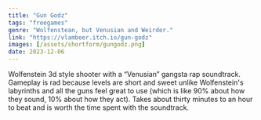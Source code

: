 ```yaml
---
title: "Gun Godz"
tags: "freegames"
genre: "Wolfenstean, but Venusian and Weirder."
link: "https://vlambeer.itch.io/gun-godz"
images: [/assets/shortform/gungodz.png]
date: 2023-12-06
---
```


Wolfenstein 3d style shooter with a “Venusian” gangsta rap soundtrack. Gameplay is rad because levels are short and sweet unlike Wolfenstein's labyrinths and all the guns feel great to use (which is like 90% about how they sound, 10% about how they act). Takes about thirty minutes to an hour to beat and is worth the time spent with the soundtrack.